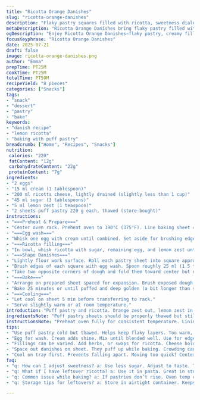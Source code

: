 ```yaml
---
title: "Ricotta Orange Danishes"
slug: "ricotta-orange-danishes"
description: "Flaky pastry squares filled with ricotta, sweetness dialed back, orange zest swapped for lemon zest. Each square folded asymmetrically, edges brushed with egg wash blended with cream instead of water. Baked at slightly lower temp for a few extra minutes for golden, crisp finish. Makes 8 snacks. Minimal prep, quick bake time."
metaDescription: "Ricotta Orange Danishes bring flaky pastry filled with creamy ricotta and lemon zest. Perfect for snacks, quick bake time delivers delicious results."
ogDescription: "Enjoy Ricotta Orange Danishes—flaky pastry, creamy filling, lemon zest twist. Ideal for treats, quick to prepare and bake."
focusKeyphrase: "Ricotta Orange Danishes"
date: 2025-07-21
draft: false
image: ricotta-orange-danishes.png
author: "Emma"
prepTime: PT25M
cookTime: PT25M
totalTime: PT50M
recipeYield: "8 pieces"
categories: ["Snacks"]
tags:
- "snack"
- "dessert"
- "pastry"
- "bake"
keywords:
- "danish recipe"
- "lemon ricotta"
- "baking with puff pastry"
breadcrumb: ["Home", "Recipes", "Snacks"]
nutrition: 
 calories: "220"
 fatContent: "12g"
 carbohydrateContent: "22g"
 proteinContent: "7g"
ingredients:
- "2 eggs"
- "15 ml cream (1 tablespoon)"
- "200 ml ricotta cheese, lightly drained (slightly less than 1 cup)"
- "45 ml sugar (3 tablespoons)"
- "5 ml lemon zest (1 teaspoon)"
- "2 sheets puff pastry 220 g each, thawed (store-bought)"
instructions:
- "===Preheat & Prepare==="
- "Center oven rack. Preheat oven to 190°C (375°F). Line baking sheet 43x30 cm or two smaller sheets with parchment paper."
- "===Egg wash==="
- "Whisk one egg with cream until combined. Set aside for brushing edges and tops."
- "===Ricotta filling==="
- "In bowl, whisk ricotta with sugar, remaining egg, and lemon zest until smooth and slightly fluffy. Set aside."
- "===Shape Danishes==="
- "Lightly flour work surface. Roll each pastry sheet into square approx 26 cm (10.5 in). Cut each into 4 squares about 13 cm (5 in)."
- "Brush edges of each square with egg wash. Spoon roughly 25 ml (1.5 tbsp) cheese mixture into center."
- "Take two opposite corners of dough and fold them toward center but not overlapping fully. Creates uneven overlapping flap effect."
- "===Bake==="
- "Arrange on prepared sheet spaced for expansion. Brush exposed dough with egg wash."
- "Bake 25 minutes or until puffed and deep golden (a bit longer than standard). If using two sheets, bake separately."
- "===Cooling==="
- "Let cool on sheet 5 min before transferring to rack."
- "Serve slightly warm or at room temperature."
introduction: "Puff pastry and ricotta. Orange zest out, lemon zest in. Cream joins egg, richer wash, slow browning. Squares roughly cut, corners folded haphazard—no perfect symmetry here. Sweetness lessened, softened. Oven runs cooler, longer; patience rewards. Eight danishes. Quick assembly, flaky results. Make morning or afternoon snack. Cheese stays creamy, citrus bite sharp. No nuts. No fuss. Store-bought puff keeps fast. Whisk, spread, fold, bake, done. Warm or room temp. Crisp sharp edges and soft centers. Slight tang from lemon zest. Crispy golden tops."
ingredientsNote: "Puff pastry sheets should be properly thawed but still cold to handle easily. Light draining ricotta prevents excess moisture, keeping filling firm during baking; no watery bottoms. Cream used in wash replaces water for richer browning and slightly glossier finish. Sugar reduced slightly to avoid overpowering delicate cheese. Lemon zest instead of orange zests brings fresh tartness layered differently. Cut pastry squares slightly bigger for room to fold without squeezing cheese out. Folding opposite corners but not neatly overlapping gives rustic look, variation welcome. Egg in filling aids binding, texture silkier. Keep workspace lightly floured to prevent sticking, handle dough minimally for maximum flakiness."
instructionsNote: "Preheat oven fully for consistent temperature. Lining pans prevents sticking, easy cleanup. Egg wash first mixed with cream thickens coating, encourages golden shine and uniform color. Mixing filling thoroughly ensures smooth texture without lumps; easy whisking key. Measuring filling by volume keeps portions equal—about 1.5 tablespoons per square enough to avoid spillage on folding. Folding corners towards each other but leaving edges uneven creates open layers for air pockets. Spacing pieces generously on tray allows rising and even heat exposure, no crowded baking. Bake one tray at a time for even results; temperature ±5°C helps account for your oven variance. Cooling on tray prevents tearing, helps set structure before moving."
tips:
- "Use puff pastry cold but thawed. Helps keep flaky layers. Too warm, it sticks. Lightly flour work surface. Prevents mess. Handle gently."
- "Egg for wash. Cream adds shine. Mix until blended well. Use for edges and tops. Creates better crust. Brush generously for even color."
- "Fillings can be varied. Add herbs, or swaps for ricotta. Cheese holds best. Keep it creamy, not watery. Drain ricotta but don’t dry out."
- "Space out danishes on sheet. They puff up while baking. Crowding causes steaming. That leads to soggy bottoms. Bake one tray at a time."
- "Cool on tray first. Prevents falling apart. Moving too quick? Centers break. Let them sit before transferring for structure. No rushing."
faq:
- "q: How can I adjust sweetness? a: Use less sugar. Adjust to taste. Try different sugars. Honey works but changes texture slightly. Experiment."
- "q: What if I have leftover ricotta? a: Use it in pasta. Great in stuffed shells. Or blend in smoothies. Serves lots of uses well."
- "q: Common issue while baking? a: If pastries don’t rise. Oven temp could be low. Check calibration. Rolling too thin affects puff as well."
- "q: Storage tips for leftovers? a: Store in airtight container. Keeps fresh 1-2 days. Reheat quickly in oven. Restores crispness better than microwave."

---
```

